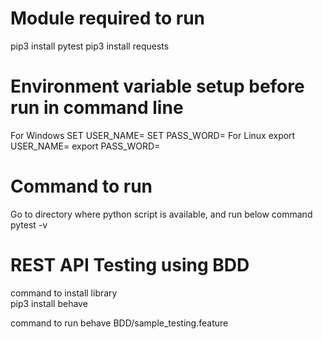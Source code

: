 # Module required to run
pip3 install pytest
pip3 install requests

# Environment variable setup before run in command line
For Windows
SET USER_NAME=<value>
SET PASS_WORD=<value>
For Linux
export USER_NAME=<value>
export PASS_WORD=<value>

# Command to run
Go to directory where python script is available, and run below command
pytest -v

# REST API Testing using BDD
 
command to install library  
pip3 install behave

command to run
behave BDD/sample_testing.feature
